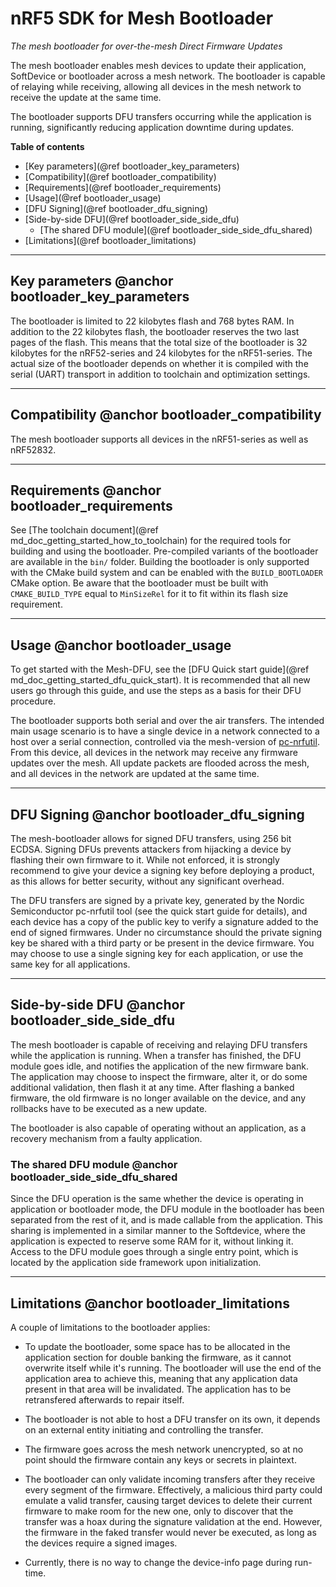 # nRF5 SDK for Mesh Bootloader

*The mesh bootloader for over-the-mesh Direct Firmware Updates*

The mesh bootloader enables mesh devices to update their application, SoftDevice or bootloader
across a mesh network. The bootloader is capable of relaying while receiving, allowing all
devices in the mesh network to receive the update at the same time.

The bootloader supports DFU transfers occurring while the application is running, significantly
reducing application downtime during updates.

**Table of contents**
- [Key parameters](@ref bootloader_key_parameters)
- [Compatibility](@ref bootloader_compatibility)
- [Requirements](@ref bootloader_requirements)
- [Usage](@ref bootloader_usage)
- [DFU Signing](@ref bootloader_dfu_signing)
- [Side-by-side DFU](@ref bootloader_side_side_dfu)
    - [The shared DFU module](@ref bootloader_side_side_dfu_shared)
- [Limitations](@ref bootloader_limitations)


---


## Key parameters @anchor bootloader_key_parameters

The bootloader is limited to 22 kilobytes flash and 768 bytes RAM. In addition to the 22 kilobytes
flash, the bootloader reserves the two last pages of the flash. This means that the total size of
the bootloader is 32 kilobytes for the nRF52-series and 24 kilobytes for the nRF51-series.
The actual size of the bootloader depends on whether it is compiled with the serial (UART)
transport in addition to toolchain and optimization settings.


---


## Compatibility @anchor bootloader_compatibility

The mesh bootloader supports all devices in the nRF51-series as well as nRF52832.


---


## Requirements @anchor bootloader_requirements
See [The toolchain document](@ref md_doc_getting_started_how_to_toolchain) for the required tools
for building and using the bootloader. Pre-compiled variants of the bootloader are available in
the `bin/` folder. Building the bootloader is only supported with the CMake build system and can
be enabled with the `BUILD_BOOTLOADER` CMake option. Be aware that the bootloader must be built
with `CMAKE_BUILD_TYPE` equal to `MinSizeRel` for it to fit within its flash size requirement.


---


## Usage @anchor bootloader_usage

To get started with the Mesh-DFU, see the
[DFU Quick start guide](@ref md_doc_getting_started_dfu_quick_start). It is recommended that all
new users go through this guide, and use the steps as a basis for their DFU procedure.

The bootloader supports both serial and over the air transfers. The intended
main usage scenario is to have a single device in a network connected to a host
over a serial connection, controlled via the mesh-version of [pc-nrfutil](https://github.com/NordicSemiconductor/pc-nrfutil). From this
device, all devices in the network may receive any firmware updates over the
mesh. All update packets are flooded across the mesh, and all devices in the
network are updated at the same time.


---


## DFU Signing @anchor bootloader_dfu_signing

The mesh-bootloader allows for signed DFU transfers, using 256 bit ECDSA. Signing DFUs prevents
attackers from hijacking a device by flashing their own firmware to it. While not enforced, it
is strongly recommend to give your device a signing key before deploying a product, as this
allows for better security, without any significant overhead.

The DFU transfers are signed by a private key, generated by the Nordic Semiconductor pc-nrfutil
tool (see the quick start guide for details), and each device has a copy of the public key to
verify a signature added to the end of signed firmwares. Under no circumstance should the private
signing key be shared with a third party or be present in the device firmware. You may choose to
use a single signing key for each application, or use the same key for all applications.


---


## Side-by-side DFU @anchor bootloader_side_side_dfu

The mesh bootloader is capable of receiving and relaying DFU transfers while the application is
running. When a transfer has finished, the DFU module goes idle, and notifies the application of
the new firmware bank. The application may choose to inspect the firmware, alter it, or do some
additional validation, then flash it at any time. After flashing a banked firmware, the old
firmware is no longer available on the device, and any rollbacks have to be executed as a new
update.

The bootloader is also capable of operating without an application, as a recovery mechanism from
a faulty application.

### The shared DFU module @anchor bootloader_side_side_dfu_shared

Since the DFU operation is the same whether the device is operating in application or bootloader
mode, the DFU module in the bootloader has been separated from the rest of it, and is made
callable from the application. This sharing is implemented in a similar manner to the Softdevice,
where the application is expected to reserve some RAM for it, without linking it.
Access to the DFU module goes through a single entry point, which is located by the application side
framework upon initialization.


---


## Limitations @anchor bootloader_limitations

A couple of limitations to the bootloader applies:

- To update the bootloader, some space has to be allocated in the application section for double
banking the firmware, as it cannot overwrite itself while it's running. The bootloader will use
the end of the application area to achieve this, meaning that any application data present in that
area will be invalidated. The application has to be retransfered afterwards to repair itself.

- The bootloader is not able to host a DFU transfer on its own, it depends on an external entity
initiating and controlling the transfer.

- The firmware goes across the mesh network unencrypted, so at no point should the firmware contain
any keys or secrets in plaintext.

- The bootloader can only validate incoming transfers after they receive every segment of the
firmware. Effectively, a malicious third party could emulate a valid transfer, causing target
devices to delete their current firmware to make room for the new one, only to discover that the
transfer was a hoax during the signature validation at the end. However, the firmware in the faked
transfer would never be executed, as long as the devices require a signed images.

- Currently, there is no way to change the device-info page during run-time.
